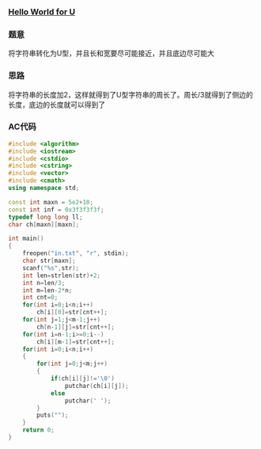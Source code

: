### [Hello World for U ](https://pintia.cn/problem-sets/994805342720868352/problems/994805462535356416)

### 题意

将字符串转化为U型，并且长和宽要尽可能接近，并且底边尽可能大

### 思路

将字符串的长度加2，这样就得到了U型字符串的周长了。周长/3就得到了侧边的长度，底边的长度就可以得到了

### AC代码

```cpp
#include <algorithm>
#include <iostream>
#include <cstdio>
#include <cstring>
#include <vector>
#include <cmath>
using namespace std;

const int maxn = 5e2+10;
const int inf = 0x3f3f3f3f;
typedef long long ll;
char ch[maxn][maxn];

int main()
{
    freopen("in.txt", "r", stdin);
    char str[maxn];
    scanf("%s",str);
    int len=strlen(str)+2;
    int n=len/3;
    int m=len-2*n;
    int cnt=0;
    for(int i=0;i<n;i++)
        ch[i][0]=str[cnt++];
    for(int j=1;j<m-1;j++)
        ch[n-1][j]=str[cnt++];
    for(int i=n-1;i>=0;i--)
        ch[i][m-1]=str[cnt++];
    for(int i=0;i<n;i++)
    {
        for(int j=0;j<m;j++)
        {
            if(ch[i][j]!='\0')
                putchar(ch[i][j]);
            else
                putchar(' ');
        }
        puts("");
    }
    return 0;
}
```

